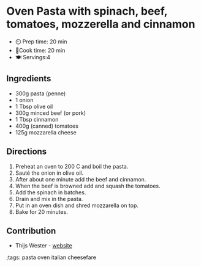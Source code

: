 # Oven Pasta with spinach, beef, tomatoes, mozzerella and cinnamon

- ⏲️ Prep time: 20 min 
- 🍳Cook time: 20 min
- 🍽️ Servings:4

## Ingredients

- 300g pasta (penne)
- 1 onion
- 1 Tbsp olive oil
- 300g minced beef (or pork)
- 1 Tbsp cinnamon
- 400g (canned) tomatoes
- 125g mozzarella cheese

## Directions

1. Preheat an oven to 200 C and boil the pasta.
2. Sauté the onion in olive oil.
3. After about one minute add the beef and cinnamon.
4. When the beef is browned add and squash the tomatoes.
5. Add the spinach in batches.
6. Drain and mix in the pasta.
7. Put in an oven dish and shred mozzarella on top.
8. Bake for 20 minutes.

## Contribution

- Thijs Wester - [website](https://twester.tk)

;tags: pasta oven italian cheesefare
